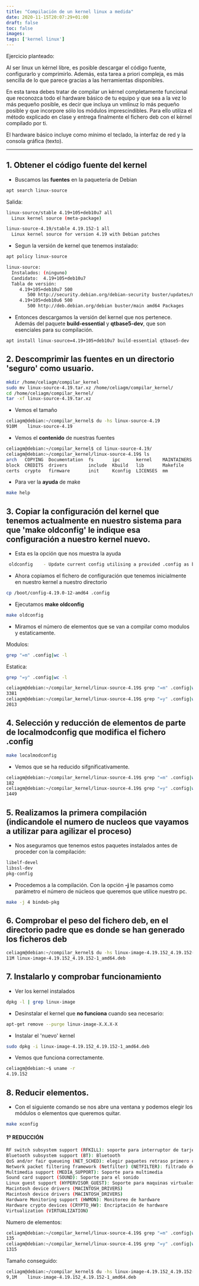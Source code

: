 ```yaml
---
title: "Compilación de un kernel linux a medida"
date: 2020-11-15T20:07:29+01:00
draft: false
toc: false
images:
tags: ['kernel linux']
---
```



Ejercicio planteado:

Al ser linux un kérnel libre, es posible descargar el código fuente, configurarlo y comprimirlo. Además, esta tarea a priori compleja, es más sencilla de lo que parece gracias a las herramientas disponibles.

En esta tarea debes tratar de compilar un kérnel completamente funcional que reconozca todo el hardware básico de tu equipo y que sea a la vez lo más pequeño posible, es decir que incluya un vmlinuz lo más pequeño posible y que incorpore sólo los módulos imprescindibles. Para ello utiliza el método explicado en clase y entrega finalmente el fichero deb con el kérnel compilado por ti.

El hardware básico incluye como mínimo el teclado, la interfaz de red y la consola gráfica (texto).

______________________________________________________________________________________

## 1. Obtener el código fuente del kernel

* Buscamos las **fuentes** en la paqueteria de Debian

```sh
apt search linux-source
```

Salida:

```sh
linux-source/stable 4.19+105+deb10u7 all
  Linux kernel source (meta-package)

linux-source-4.19/stable 4.19.152-1 all
  Linux kernel source for version 4.19 with Debian patches

```
* Segun la versión de kernel que tenemos instalado:

```sh
apt policy linux-source
```
```sh
linux-source:
  Instalados: (ninguno)
  Candidato:  4.19+105+deb10u7
  Tabla de versión:
     4.19+105+deb10u7 500
        500 http://security.debian.org/debian-security buster/updates/main amd64 Packages
     4.19+105+deb10u6 500
        500 http://deb.debian.org/debian buster/main amd64 Packages
```

* Entonces descargamos la versión del kernel que nos pertenece. Además del paquete **build-essential** y **qtbase5-dev**, que son esenciales para su compilación.

```sh
apt install linux-source=4.19+105+deb10u7 build-essential qtbase5-dev
```

## 2. Descomprimir las fuentes en un directorio 'seguro' como usuario.

```sh
mkdir /home/celiagm/compilar_kernel
sudo mv linux-source-4.19.tar.xz /home/celiagm/compilar_kernel/
cd /home/celiagm/compilar_kernel/
tar -xf linux-source-4.19.tar.xz 
```

* Vemos el tamaño

```sh
celiagm@debian:~/compilar_kernel$ du -hs linux-source-4.19
910M	linux-source-4.19

```
* Vemos el **contenido** de nuestras fuentes

```sh
celiagm@debian:~/compilar_kernel$ cd linux-source-4.19/
celiagm@debian:~/compilar_kernel/linux-source-4.19$ ls
arch   COPYING  Documentation  fs       ipc      kernel    MAINTAINERS  net      scripts   tools
block  CREDITS  drivers        include  Kbuild   lib       Makefile     README   security  usr
certs  crypto   firmware       init     Kconfig  LICENSES  mm           samples  sound     virt
```

* Para ver la **ayuda** de make

```sh
make help
```


## 3. Copiar la configuración del kernel que tenemos actualmente en nuestro sistema para que 'make oldconfig' le indique esa configuración a nuestro kernel nuevo.

* Esta es la opción que nos muestra la ayuda

```sh
 oldconfig	  - Update current config utilising a provided .config as base
```

* Ahora copiamos el fichero de configuración que tenemos inicialmente en nuestro kernel a nuestro directorio

```sh 
cp /boot/config-4.19.0-12-amd64 .config
```

* Ejecutamos **make oldconfig**

```sh
make oldconfig
```

* Miramos el número de elementos que se van a compilar como modulos y estaticamente.

Modulos:

```sh
grep "=m" .config|wc -l
```

Estatica:

```sh
grep "=y" .config|wc -l
```

```sh
celiagm@debian:~/compilar_kernel/linux-source-4.19$ grep "=m" .config|wc -l
3381
celiagm@debian:~/compilar_kernel/linux-source-4.19$ grep "=y" .config|wc -l
2013
```

## 4. Selección y reducción de elementos de parte de **localmodconfig** que modifica el fichero .config

```sh
make localmodconfig
```
* Vemos que se ha reducido sifgnificativamente.

```sh
celiagm@debian:~/compilar_kernel/linux-source-4.19$ grep "=m" .config|wc -l
182
celiagm@debian:~/compilar_kernel/linux-source-4.19$ grep "=y" .config|wc -l
1449
```

## 5. Realizamos la primera compilación (indicandole el numero de nucleos que vayamos a utilizar para agilizar el proceso)

* Nos aseguramos que tenemos estos paquetes instalados antes de proceder con la compilación:

```sh
libelf-devel
libssl-dev
pkg-config
```
* Procedemos a la compilación. Con la opción **-j** le pasamos como parámetro el número de núcleos que queremos que utilice nuestro pc.

```sh
make -j 4 bindeb-pkg
```

## 6. Comprobar el peso del fichero deb, en el directorio padre que es donde se han generado los ficheros deb

```sh
celiagm@debian:~/compilar_kernel$ du -hs linux-image-4.19.152_4.19.152-1_amd64.deb 
11M	linux-image-4.19.152_4.19.152-1_amd64.deb

```

## 7. Instalarlo y comprobar funcionamiento

* Ver los kernel instalados

```sh
dpkg -l | grep linux-image
```

* Desinstalar el kernel que **no funciona** cuando sea necesario:

```sh
apt-get remove --purge linux-image-X.X.X-X
```
* Instalar el 'nuevo' kernel

```sh
sudo dpkg -i linux-image-4.19.152_4.19.152-1_amd64.deb 
```
* Vemos que funciona correctamente.

```sh
celiagm@debian:~$ uname -r
4.19.152

```

## 8. Reducir elementos. 

* Con el siguiente comando se nos abre una ventana y podemos elegir los módulos o elementos que queremos quitar.

```sh
make xconfig
```

#### 1º REDUCCIÓN

```sh
RF switch subsystem support (RFKILL): soporte para interruptor de tarjetas wifi y bluetooh
Bluetooth subsystem support (BT): Bluetooth
QoS and/or fair queueing (NET_SCHED): elegir paquetes retraso primero o en cola
Network packet filtering framework (Netfilter) (NETFILTER): filtrado de paquetes, cortafuegos
Multimedia support (MEDIA_SUPPORT): Soporte para multimedia
Sound card support (SOUND): Soporte para el sonido
Linux guest support (HYPERVISOR_GUEST): Soporte para maquinas virtuales
Macintosh device drivers (MACINTOSH_DRIVERS)
Macintosh device drivers (MACINTOSH_DRIVERS)
Hardware Monitoring support (HWMON): Monitoreo de hardware
Hardware crypto devices (CRYPTO_HW): Encriptación de hardware
Virtualization (VIRTUALIZATION)

```
Numero de elementos:
```sh
celiagm@debian:~/compilar_kernel/linux-source-4.19$ grep "=m" .config|wc -l
135
celiagm@debian:~/compilar_kernel/linux-source-4.19$ grep "=y" .config|wc -l
1315
```

Tamaño conseguido:
```sh
celiagm@debian:~/compilar_kernel$ du -hs linux-image-4.19.152_4.19.152-1_amd64.deb 
9,1M	linux-image-4.19.152_4.19.152-1_amd64.deb

```


